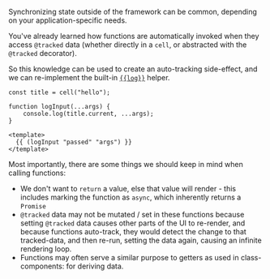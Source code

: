 Synchronizing state outside of the framework can be common, depending on your application-specific needs.

You've already learned how functions are automatically invoked when they access `@tracked` data (whether directly in a `cell`, or abstracted with the `@tracked` decorator).

So this knowledge can be used to create an auto-tracking side-effect, and we can re-implement the built-in [`{{log}}`][docs-log] helper.

```gjs
const title = cell("hello");

function logInput(...args) {
    console.log(title.current, ...args);
}

<template>
  {{ (logInput "passed" "args") }}
</template>
```

Most importantly, there are some things we should keep in mind when calling functions:
- We don't want to `return` a value, else that value will render - this includes marking the function as `async`, which inherently returns a `Promise`
- `@tracked` data may not be mutated / set in these functions because setting `@tracked` data causes other parts of the UI to re-render, and because functions auto-track, they would detect the change to that tracked-data, and then re-run, setting the data again, causing an infinite rendering loop.
- Functions may often serve a similar purpose to getters as used in class-components: for deriving data.

[docs-log]: https://api.emberjs.com/ember/release/classes/Ember.Templates.helpers/methods/log?anchor=log

